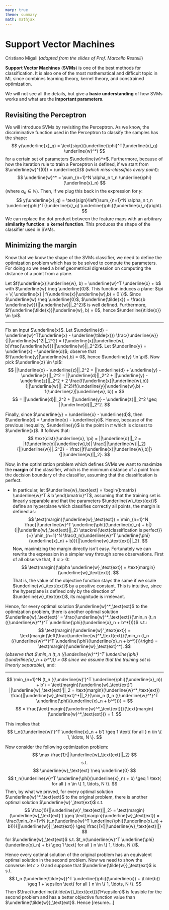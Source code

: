 ```yaml
---
marp: true
theme: summary
math: mathjax
---
```

# Support Vector Machines

<div class="author">

Cristiano Migali
(_adapted from the slides of Prof. Marcello Restelli_)

</div>

**Support Vector Machines** (**SVMs**) is one of the best methods for classification.
It is also one of the most mathematical and difficult topic in ML since combines learning theory, kernel theory, and constrained optimization.

We will not see all the details, but give a **basic understanding** of how SVMs works and what are the **important parameters**.

## Revisiting the Perceptron

We will introduce SVMs by revisiting the Perceptron.
As we know, the discriminative function used in the Perceptron to classify the samples has the shape:
$$
y(\underline{x}_q) = \text{sign}(\underline{\phi}^T(\underline{x}_q) \underline{w}^*)
$$
for a certain set of parameters $\underline{w}^*$. Furthermore, because of how the iteration rule to train a Perceptron is defined, if we start from $\underline{w}^{(0)} = \underline{0}$ (_which miss-classifies every point_):
$$
\underline{w}^* = \sum_{n=1}^N \alpha_n t_n \underline{\phi}(\underline{x}_n)
$$
(where $\alpha_n \in \mathbb{N}$).
Then, if we plug this back in the expression for $y$:
$$
y(\underline{x}_q) = \text{sign}\left(\sum_{n=1}^N \alpha_n t_n \underline{\phi}^T(\underline{x}_q) \underline{\phi}(\underline{x}_n)\right).
$$
We can replace the dot product between the feature maps with an arbitrary **similarity function**: a **kernel function**. This produces the shape of the classifier used in SVMs.

## Minimizing the margin

Know that we know the shape of the SVMs classifier, we need to define the optimization problem which has to be solved to compute the parameters.
For doing so we need a brief geometrical digression on computing the distance of a point from a plane.

Let $f(\underline{x}|\underline{w}, b) = \underline{w}^T \underline{x} + b$ with $\underline{w} \neq \underline{0}$. This function induces a plane: $\pi = \{ \underline{x} | f(\underline{x}|\underline{w},b) = 0 \}$.
Since $\underline{w} \neq \underline{0}$, $\underline{\tilde{x}} = \frac{b \underline{w}}{||\underline{w}||_2^2}$ is well defined. Furthermore, $f(\underline{\tilde{x}}|\underline{w}, b) = 0$, hence $\underline{\tilde{x}} \in \pi$.

---

Fix an input $\underline{x}$. Let $\underline{d} = \underline{w}^T(\underline{x} - \underline{\tilde{x}}) \frac{\underline{w}}{||\underline{w}^2||_2^2} = f(\underline{x}|\underline{w}, b)\frac{\underline{w}}{||\underline{w}||_2^2}$.
Let $\underline{y} = \underline{x} - \underline{d}$; observe that $f(\underline{y}|\underline{w},b) = 0$, hence $\underline{y} \in \pi$.
Now pick $\underline{z} \in \pi$:
$$
||\underline{x} - \underline{z}||_2^2 = ||\underline{d} + \underline{y} - \underline{z}||_2^2 = ||\underline{d}||_2^2 + ||\underline{y} - \underline{z}||_2^2 + 2 \frac{f(\underline{x}|\underline{w},b)}{||\underline{w}||_2^2}(f(\underline{y}|\underline{w},b) - f(\underline{z}|\underline{w}, b)) =
$$
$$
= ||\underline{d}||_2^2 + ||\underline{y} - \underline{z}||_2^2 \geq ||\underline{d}||_2^2.
$$

Finally, since $\underline{y} = \underline{x} - \underline{d}$, then $\underline{d} = \underline{x} - \underline{y}$. Hence, because of the previous inequality, $\underline{y}$ is the point in $\pi$ which is closest to $\underline{x}$.
It follows that:
$$
\text{dist}(\underline{x}, \pi) = ||\underline{d}||_2 = |f(\underline{x}|\underline{w},b)| \frac{||\underline{w}||_2}{||\underline{w}||_2^2} = \frac{|f(\underline{x}|\underline{w},b)|}{||\underline{w}||_2}.
$$

Now, in the optimization problem which defines SVMs we want to maximize the **margin** of the classifier, which is the minimum distance of a point from the decision boundary of the classifier, assuming that the classification is perfect.
- In particular, let $\underline{w}_\text{ext} = \begin{bmatrix} \underline{w}^T & b \end{bmatrix}^T$, assuming that the training set is linearly separable and that the parameters $\underline{w}_\text{ext}$ define an hyperplane which classifies correctly all points, the margin is defined as:
$$
\text{margin}(\underline{w}_\text{ext}) = \min_{n=1}^N \frac{|\underline{w}^T \underline{\phi}(\underline{x}_n) + b|}{||\underline{w}_\text{ext}||_2} \stackrel{\text{classification is perfect}}{=} \min_{n=1}^N \frac{t_n(\underline{w}^T \underline{\phi}(\underline{x}_n) + b)}{||\underline{w}_\text{ext}||_2}.
$$
Now, maximizing the margin directly isn't easy. Fortunately we can rewrite the expression in a simpler way through some observations.
First of all observe that, if $\alpha > 0$:
$$
\text{margin}(\alpha \underline{w}_\text{ext}) = \text{margin}(\underline{w}_\text{ext}).
$$
That is, the value of the objective function stays the same if we scale $\underline{w}_\text{ext}$ by a positive constant. This is intuitive, since the hyperplane is defined only by the direction of $\underline{w}_\text{ext}$, its magnitude is irrelevant.

Hence, for every optimal solution $\underline{w}^*_\text{ext}$ to the optimization problem, there is another optimal solution $\underline{w}_\text{ext}' = \frac{\underline{w}^*_\text{ext}}{\min_n (t_n ({\underline{w}^*}^T \underline{\phi}(\underline{x}_n + b^*)))}$ s.t.:
$$
\text{margin}(\underline{w}'_\text{ext}) = \text{margin}\left(\frac{\underline{w}^*_\text{ext}}{\min_n (t_n ({\underline{w}^*}^T \underline{\phi}(\underline{x}_n + b^*)))}\right) = \text{margin}(\underline{w}_\text{ext}^*).
$$
(_observe that $\min_n (t_n ({\underline{w}^*}^T \underline{\phi}(\underline{x}_n + b^*))) > 0$ since we assume that the training set is linearly separable_), and:

---

$$
\min_{n=1}^N (t_n ({\underline{w}'}^T \underline{\phi}(\underline{x}_n)) + b') = \text{margin}(\underline{w}_\text{ext}') ||\underline{w}_\text{ext}'||_2 = \text{margin}(\underline{w}^*_\text{ext}) \frac{||\underline{w}_\text{ext}^*||_2}{\min_n (t_n ({\underline{w}^*}^T \underline{\phi}(\underline{x}_n + b^*)))} =
$$
$$
= \frac{\text{margin}(\underline{w}^*_\text{ext})}{\text{margin}(\underline{w}^*_\text{ext})} = 1.
$$

This implies that:
$$
t_n({\underline{w}'}^T \underline{x}_n + b') \geq 1 \text{ for all } n \in \{ 1, \ldots, N \}.
$$

Now consider the following optimization problem:
$$
\max \frac{1}{||\underline{w}_\text{ext}||_2}
$$
$$
\text{s.t.}
$$
$$
\underline{w}_\text{ext} \neq \underline{0}
$$
$$
t_n(\underline{w}^T \underline{\phi}(\underline{x}_n) + b) \geq 1 \text{ for all } n \in \{ 1, \ldots, N \}.
$$
Then, by what we proved, for every optimal solution $\underline{w}^*_\text{ext}$ to the original problem, there is another optimal solution $\underline{w}'_\text{ext}$ s.t.
$$
\frac{1}{||\underline{w}'_\text{ext}||_2} = \text{margin}(\underline{w}_\text{ext}') \geq \text{margin}(\underline{w}_\text{ext}) = \frac{\min_{n=1}^N (t_n(\underline{w}^T \underline{\phi}(\underline{x}_n) + b))}{||\underline{w}||_\text{ext}} \geq \frac{1}{||\underline{w}_\text{ext}||}
$$
for $\underline{w}_\text{ext}$ s.t. $t_n(\underline{w}^T \underline{\phi}(\underline{x}_n) + b) \geq 1 \text{ for all } n \in \{ 1, \ldots, N \}$.

Hence every optimal solution of the original problem has an equivalent optimal solution in the second problem. Now we need to show the converse: let $\epsilon > 0$ and suppose that $\underline{\tilde{w}}_\text{ext}$ is s.t.
$$
t_n (\underline{\tilde{w}}^T \underline{\phi}(\underline(x)) + \tilde{b}) \geq 1 + \epsilon \text{ for all } n \in \{ 1, \ldots, N \}.
$$
Then $\frac{\underline{\tilde{w}}_\text{ext}}{1+\epsilon}$ is feasible for the second problem and has a better objective function value than $\underline{\tilde{w}}_\text{ext}$. Hence [resume...]
